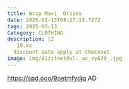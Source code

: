```yaml
---
title: Wrap Maxi  Drsses
date: 2025-03-13T08:27:28.727Z
tags: 2025-03-13
Category: CLOTHING
description: |2
   19.xx
  discount auto apply at checkout 
image: img/81zitnet0vl._ac_sy679_.jpg
---
```

https://spd.ooo/9petmfydjq
AD